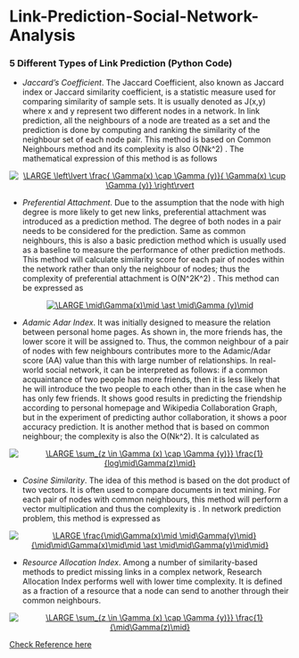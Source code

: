 # **Link-Prediction-Social-Network-Analysis**

### 5 Different Types of Link Prediction (Python Code)



- *Jaccard’s Coefficient*. The Jaccard Coefficient, also known as Jaccard index or Jaccard similarity coefficient, is a statistic measure used for comparing similarity of sample sets. It is usually denoted as J(x,y) where x and y represent two different nodes in a network. In link prediction, all the neighbours of a node are treated as a set and the prediction is done by computing and ranking the similarity of the neighbour set of each node pair. This method is based on Common Neighbours method and its complexity is also O(Nk^2) . The mathematical expression of this method is as follows  

<p align="center">
  <a href="https://www.codecogs.com/eqnedit.php?latex=\LARGE&space;\left\lvert&space;\frac{&space;\Gamma(x)&space;\cap&space;\Gamma&space;(y)}{&space;\Gamma(x)&space;\cup&space;\Gamma&space;(y)}&space;\right\rvert" target="_blank"><img src="https://latex.codecogs.com/svg.latex?\LARGE&space;\left\lvert&space;\frac{&space;\Gamma(x)&space;\cap&space;\Gamma&space;(y)}{&space;\Gamma(x)&space;\cup&space;\Gamma&space;(y)}&space;\right\rvert" title="\LARGE \left\lvert \frac{ \Gamma(x) \cap \Gamma (y)}{ \Gamma(x) \cup \Gamma (y)} \right\rvert" /></a>
</p>

- *Preferential Attachment*. Due to the assumption that the node with high degree is more likely to get new links, preferential attachment was introduced as a prediction method. The degree of both nodes in a pair needs to be considered for the prediction. Same as common neighbours, this is also a basic prediction method which is usually used as a baseline to measure the performance of other prediction methods. This method will calculate similarity score for each pair of nodes within the network rather than only the neighbour of nodes; thus the complexity of preferential attachment is O(N^2K^2) . This method can be expressed as

<p align="center">
  <a href="https://www.codecogs.com/eqnedit.php?latex=\bg_black&space;\LARGE&space;\mid\Gamma(x)\mid&space;\ast&space;\mid\Gamma&space;(y)\mid" target="_blank"><img src="https://latex.codecogs.com/svg.latex?\bg_black&space;\LARGE&space;\mid\Gamma(x)\mid&space;\ast&space;\mid\Gamma&space;(y)\mid" title="\LARGE \mid\Gamma(x)\mid \ast \mid\Gamma (y)\mid" /></a>
</p>

- *Adamic Adar Index*. It was initially designed to measure the relation between personal home pages. As shown in, the more friends has, the lower score it will be assigned to. Thus, the common neighbour of a pair of nodes with few neighbours contributes more to the Adamic/Adar score (AA) value than this with large number of relationships. In real-world social network, it can be interpreted as follows: if a common acquaintance of two people has more friends, then it is less likely that he will introduce the two people to each other than in the case when he has only few friends. It shows good results in predicting the friendship according to personal homepage and Wikipedia Collaboration Graph, but in the experiment of predicting author collaboration, it shows a poor accuracy prediction. It is another method that is based on common neighbour; the complexity is also the O(Nk^2). It is calculated as

<p align="center">
<a href="https://www.codecogs.com/eqnedit.php?latex=\bg_black&space;\LARGE&space;\sum_{z&space;\in&space;\Gamma&space;(x)&space;\cap&space;\Gamma&space;{y)}}&space;\frac{1}{log\mid\Gamma(z)\mid}" target="_blank"><img src="https://latex.codecogs.com/svg.latex?\bg_black&space;\LARGE&space;\sum_{z&space;\in&space;\Gamma&space;(x)&space;\cap&space;\Gamma&space;{y)}}&space;\frac{1}{log\mid\Gamma(z)\mid}" title="\LARGE \sum_{z \in \Gamma (x) \cap \Gamma {y)}} \frac{1}{log\mid\Gamma(z)\mid}" /></a>
</p>

- *Cosine Similarity*. The idea of this method is based on the dot product of two vectors. It is often used to compare documents in text mining. For each pair of nodes with common neighbours, this method will perform a vector multiplication and thus the complexity is . In network prediction problem, this method is expressed as

<p align="center">
<a href="https://www.codecogs.com/eqnedit.php?latex=\bg_black&space;\LARGE&space;\frac{\mid\Gamma(x)\mid&space;\mid\Gamma(y)\mid}{\mid\mid\Gamma(x)\mid\mid&space;\ast&space;\mid\mid\Gamma(y)\mid\mid}" target="_blank"><img src="https://latex.codecogs.com/svg.latex?\bg_black&space;\LARGE&space;\frac{\mid\Gamma(x)\mid&space;\mid\Gamma(y)\mid}{\mid\mid\Gamma(x)\mid\mid&space;\ast&space;\mid\mid\Gamma(y)\mid\mid}" title="\LARGE \frac{\mid\Gamma(x)\mid \mid\Gamma(y)\mid}{\mid\mid\Gamma(x)\mid\mid \ast \mid\mid\Gamma(y)\mid\mid}" /></a>
</p>

- *Resource Allocation Index*. Among a number of similarity-based methods to predict missing links in a complex network, Research Allocation Index performs well with lower time complexity. It is defined as a fraction of a resource that a node can send to another through their common neighbours.

  
<p align="center">
<a href="https://www.codecogs.com/eqnedit.php?latex=\bg_black&space;\LARGE&space;\sum_{z&space;\in&space;\Gamma&space;(x)&space;\cap&space;\Gamma&space;{y)}}&space;\frac{1}{\mid\Gamma(z)\mid}" target="_blank"><img src="https://latex.codecogs.com/svg.latex?\bg_black&space;\LARGE&space;\sum_{z&space;\in&space;\Gamma&space;(x)&space;\cap&space;\Gamma&space;{y)}}&space;\frac{1}{\mid\Gamma(z)\mid}" title="\LARGE \sum_{z \in \Gamma (x) \cap \Gamma {y)}} \frac{1}{\mid\Gamma(z)\mid}" /></a>
</p>
  

[Check Reference here](https://www.hindawi.com/journals/sp/2015/172879/)

